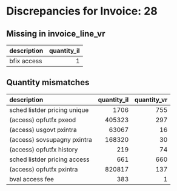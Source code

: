 # Discrepancies for Invoice: 28

## Missing in invoice_line_vr

| description   |   quantity_il |
|:--------------|--------------:|
| bfix access   |             1 |

## Quantity mismatches

| description                  |   quantity_il |   quantity_vr |
|:-----------------------------|--------------:|--------------:|
| sched listder pricing unique |          1706 |           755 |
| (access) opfutfx pxeod       |        405323 |           297 |
| (access) usgovt pxintra      |         63067 |            16 |
| (access) sovsupagny pxintra  |        168320 |            30 |
| (access) opfutfx history     |           219 |            74 |
| sched listder pricing access |           661 |           660 |
| (access) opfutfx pxintra     |        820817 |           137 |
| bval access fee              |           383 |             1 |
